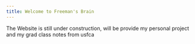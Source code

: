 ```yaml
---
title: Welcome to Freeman's Brain
---
```


The Website is still under construction, will be provide my personal project and my grad class notes from usfca 
